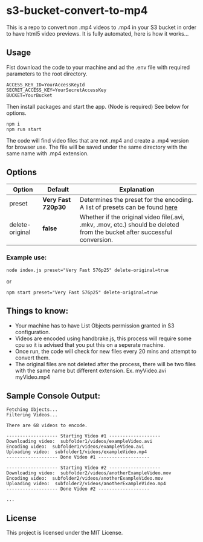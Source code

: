 # s3-bucket-convert-to-mp4
This is a repo to convert non .mp4 videos to .mp4 in your S3 bucket in order to have html5 video previews. It is fully automated, here is how it works...

## Usage
Fist download the code to your machine and ad the .env file with required parameters to the root directory.
```.env
ACCESS_KEY_ID=YourAccessKeyId
SECRET_ACCESS_KEY=YourSecretAccessKey
BUCKET=YourBucket
```
Then install packages and start the app. (Node is required) See below for options.
```node
npm i
npm run start
```
The code will find video files that are not .mp4 and create a .mp4 version for browser use. The file will be saved under the same directory with the same name with .mp4 extension.

## Options
| Option          | Default              | Explanation                                                                                                                                        |
| --------------- | -------------------- | -------------------------------------------------------------------------------------------------------------------------------------------------- |
| preset          | **Very Fast 720p30** | Determines the preset for the encoding. A list of presets can be found [here](https://handbrake.fr/docs/en/latest/technical/official-presets.html) |
| delete-original | **false**            | Whether if the original video file(.avi, .mkv, .mov, etc.) should be deleted from the bucket after successful conversion.                          |

### Example use: 
```
node index.js preset="Very Fast 576p25" delete-original=true
```
or
```
npm start preset="Very Fast 576p25" delete-original=true
```

## Things to know: 
- Your machine has to have List Objects permission granted in S3 configuration.
- Videos are encoded using handbrake.js, this process will require some cpu so it is advised that you put this on a seperate machine.
- Once run, the code will check for new files every 20 mins and attempt to convert them.
- The original files are not deleted after the process, there will be two files with the same name but different extension. Ex. myVideo.avi myVideo.mp4

## Sample Console Output: 
```
Fetching Objects...
Filtering Videos...

There are 68 videos to encode.

------------------- Starting Video #1 -------------------      
Downloading video:  subfolder1/videos/exampleVideo.avi
Encoding video:  subfolder1/videos/exampleVideo.avi
Uploading video:  subfolder1/videos/exampleVideo.mp4
------------------- Done Video #1 -------------------

------------------- Starting Video #2 -------------------      
Downloading video:  subfolder2/videos/anotherExampleVideo.mov
Encoding video:  subfolder2/videos/anotherExampleVideo.mov
Uploading video:  subfolder2/videos/anotherExampleVideo.mp4
------------------- Done Video #2 -------------------

...
```

## License
This project is licensed under the MIT License.